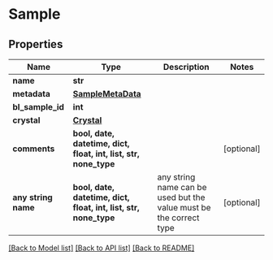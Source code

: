 # Sample


## Properties
Name | Type | Description | Notes
------------ | ------------- | ------------- | -------------
**name** | **str** |  | 
**metadata** | [**SampleMetaData**](SampleMetaData.md) |  | 
**bl_sample_id** | **int** |  | 
**crystal** | [**Crystal**](Crystal.md) |  | 
**comments** | **bool, date, datetime, dict, float, int, list, str, none_type** |  | [optional] 
**any string name** | **bool, date, datetime, dict, float, int, list, str, none_type** | any string name can be used but the value must be the correct type | [optional]

[[Back to Model list]](../README.md#documentation-for-models) [[Back to API list]](../README.md#documentation-for-api-endpoints) [[Back to README]](../README.md)


